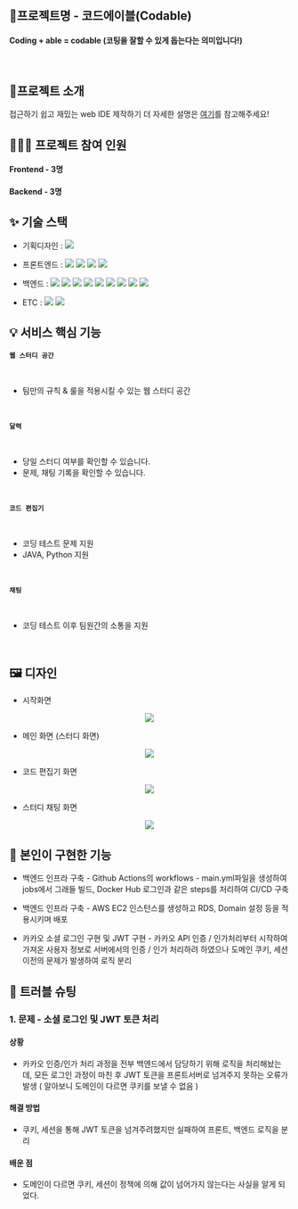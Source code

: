 ## 📛프로젝트명 - 코드에이블(Codable)

#### Coding + able = codable (코팅을 잘할 수 있게 돕는다는 의미입니다!)

<br/>

## 🚧프로젝트 소개

접근하기 쉽고 재밌는 web IDE 제작하기
더 자세한 설명은 [여기](https://github.com/user-attachments/files/19094788/KDT.1.pdf)를 참고해주세요!

## 👩🏻‍💻 프로젝트 참여 인원

#### Frontend - 3명
#### Backend - 3명

## ✨ 기술 스택

- 기획디자인 : <img src="https://img.shields.io/badge/figma-F24E1E?style=for-the-badge&logo=figma&logoColor=white">
- 프론트엔드 : <img src="https://img.shields.io/badge/React-61DAFB?style=for-the-badge&logo=React&logoColor=white"> <img src="https://img.shields.io/badge/TypeScript-3178C6?style=for-the-badge&logo=TypeScript&logoColor=white" /> <img src="https://img.shields.io/badge/SCSS-CC6699?style=for-the-badge&logo=SASS&logoColor=white" /> <img src="https://img.shields.io/badge/Netlify-00C7B7?style=for-the-badge&logo=Netlify&logoColor=white" />

- 백엔드 : <img src="https://img.shields.io/badge/java-007396?style=for-the-badge&logo=java&logoColor=white"> <img src="https://img.shields.io/badge/spring Boot-6DB33F?style=for-the-badge&logo=springboot&logoColor=white"> <img src="https://img.shields.io/badge/JPA-6DB33F?style=for-the-badge&logo=JPA&logoColor=white"/> <img src="https://img.shields.io/badge/MySQL-4479A1?style=for-the-badge&logo=mysql&logoColor=white" /> <img src="https://img.shields.io/badge/MongoDB-47A248?style=for-the-badge&logo=mongodb&logoColor=white" /> <img src="https://img.shields.io/badge/Redis-DC382D?style=for-the-badge&logo=redis&logoColor=white" />
<img src="https://img.shields.io/badge/AWS EC2-232F3E?style=for-the-badge&logo=amazonaws&logoColor=white" /> <img src="https://img.shields.io/badge/Docker-2496ED?style=for-the-badge&logo=docker&logoColor=white" /> <img src="https://img.shields.io/badge/GitHub Actions-2088FF?style=for-the-badge&logo=githubactions&logoColor=white" />

- ETC : <img src="https://img.shields.io/badge/github-181717?style=for-the-badge&logo=github&logoColor=white"> <img src="https://img.shields.io/badge/notion-000000?style=for-the-badge&logo=notion&logoColor=white">


## 💡 서비스 핵심 기능

**`웹 스터디 공간`**

<br/>

  - 팀만의 규칙 & 룰을 적용시킬 수 있는 웹 스터디 공간

<br/>

**`달력`**

<br/>

  - 당일 스터디 여부를 확인할 수 있습니다.
  - 문제, 채팅 기록을 확인할 수 있습니다.

<br/>

**`코드 편집기`**

<br/>

  - 코딩 테스트 문제 지원
  - JAVA, Python 지원

<br/>

**`채팅`**

<br/>

  - 코딩 테스트 이후 팀원간의 소통을 지원

<br/>

## 🖼️ 디자인

- 시작화면
<center><img src ="https://github.com/user-attachments/assets/395be0c1-c6a9-497d-b465-b87c74207c0f" /></center>

- 메인 화면 (스터디 화면)
<center> <img src ="https://github.com/user-attachments/assets/5099d0a8-fd32-418e-a17c-20abfdb56672" /></center>

- 코드 편집기 화면
<center> <img src ="https://github.com/user-attachments/assets/e6698f2b-d9cc-46fd-b511-655579bbc79e" /></center>

- 스터디 채팅 화면
<center> <img src ="https://github.com/user-attachments/assets/dd3b72fb-123f-4f4d-9f8e-ca906a36f85e" /></center>

## 🍆 본인이 구현한 기능

- 백엔드 인프라 구축 - Github Actions의 workflows - main.yml파일을 생성하여 jobs에서 그래들 빌드, Docker Hub 로그인과 같은 steps를 처리하여 CI/CD 구축

- 백엔드 인프라 구축 - AWS EC2 인스턴스를 생성하고 RDS, Domain 설정 등을 적용시키며 배포

- 카카오 소셜 로그인 구현 및 JWT 구현 - 카카오 API 인증 / 인가처리부터 시작하여 가져온 사용자 정보로 서버에서의 인증 / 인가 처리하려 하였으나 도메인 쿠키, 세션 이전의 문제가 발생하여 로직 분리

## 🚩 트러블 슈팅

### 1. 문제 - 소셜 로그인 및 JWT 토큰 처리
#### 상황
- 카카오 인증/인가 처리 과정을 전부 백엔드에서 담당하기 위해 로직을 처리해놨는데, 모든 로그인 과정이 마친 후 JWT 토큰을 프론트서버로 넘겨주지 못하는 오류가 발생 ( 알아보니 도메인이 다르면 쿠키를 보낼 수 없음 )

#### 해결 방법
- 쿠키, 세션을 통해 JWT 토큰을 넘겨주려했지만 실패하여 프론트, 백엔드 로직을 분리

#### 배운 점 
- 도메인이 다르면 쿠키, 세션이 정책에 의해 값이 넘어가지 않는다는 사실을 알게 되었다.

